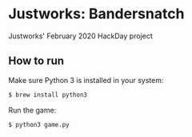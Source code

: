 # Justworks: Bandersnatch
Justworks' February 2020 HackDay project

## How to run

Make sure Python 3 is installed in your system:
```bash
$ brew install python3
```

Run the game:
```bash
$ python3 game.py
```
